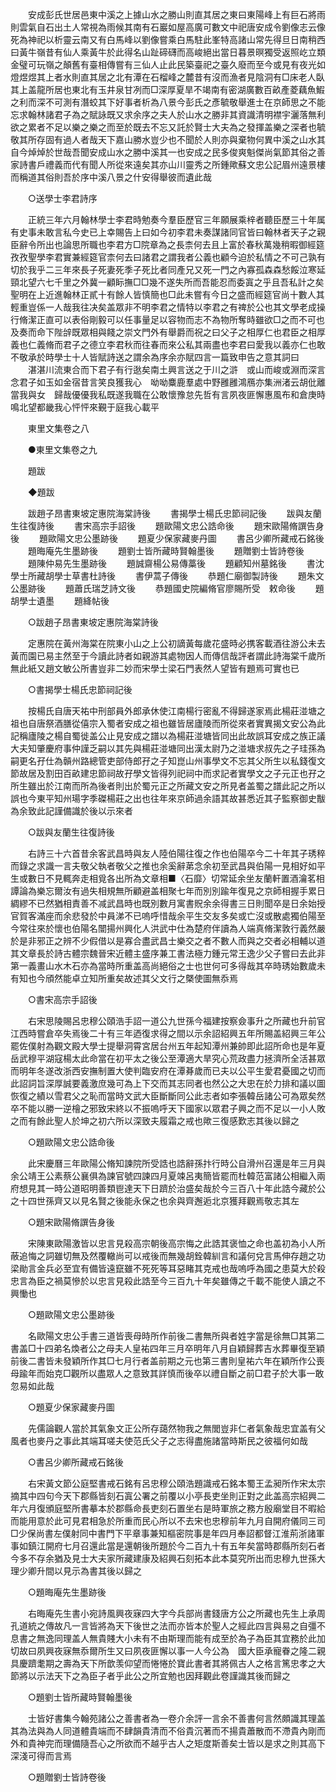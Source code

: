 <!-- { "loadSidebar": true } -->
　　安成彭氏世居邑東中溪之上據山水之勝山則直其居之東曰東陽峰上有巨石將雨則雲氣自石出土人常視為雨候其南有石巖如屋高廣可數文中祀唐安成令劉像志云像死為神祀以析靈云南又有白馬峰以劉像嘗乘白馬駐此峯特高諸山常先得旦日南稍西曰黃牛嶺昔有仙人乘黃牛於此得名山趾碲礴而高峻絕出當日暮景暝獨受返照屹立類金璧可玩嶺之顛舊有臺相傳嘗有三仙人止此民築臺祀之臺久廢而至今或見有夜光如燈煜煜其上者水則直其居之北有潭在石榴峰之麓昔有沒而漁者見陰洞有□床老人臥其上盖龍所居也東北有玉井泉甘冽而□深厚夏旱不竭南有密湖廣數百畝產菱藕魚鰕之利而深不可測有潛蛟其下好事者析為八景今彭氏之彥毓敬舉進士在京師思之不能忘求翰林諸君子為之賦詠既又求余序之夫人於山水之勝非其資識清明襟宇灑落無利欲之累者不足以樂之樂之而至於既去不忘又託於賢士大夫為之發揮盖樂之深者也毓敬其所存固有過人者哉天下嘉山勝水豈少也不聞於人則亦與棄物何異中溪之山水其自今焯焯於世哉吾聞安成山水之勝中溪其一也安成之民多俊爽魁傑尚氣節其俗之善家詩書戶禮義而代有聞人所從來遠矣其亦山川靈秀之所鍾歟蘇文忠公記眉州遠景樓而稱道其俗則吾於序中溪八景之什安得舉彼而遺此哉 

　　○送學士李君詩序 

　　正統三年六月翰林學士李君時勉奏今羣臣歷官三年願展乘梓者聽臣歷三十年属有史事未敢言私今史已上幸賜告上曰如今初李君未奏謀諸同官皆曰翰林者天子之親臣辭令所出也論思所職也李君方□院章為之長柰何去且上富於春秋萬幾稍暇御經筵孜孜聖學李君實兼經筵官柰何去曰諸君之謂我者公義也顧今迫於私情之不可己孰有切於我乎二三年來長子死妻死季子死比者同產兄又死一門之內寡孤森森愁餒泣寒延頸北望六七千里之外冀一顧眎撫□□幾不遂失所而吾能忍而委寘之乎且吾私計之矣聖明在上近進翰林正貳十有餘人皆慎簡也□此未嘗有今日之盛而經筵官尚十數人其輕重豈係一人哉我往决矣盖眾非不明李君之情特以李君之有禆於公也其文學老成操行脩潔正直可以表俗剛毅可以任事量足以容物而志不為物所奪時雖欲□之而不可也及奏而命下陛辝既眾相與餞之崇文門外有舉爵而祝之曰父子之相厚仁也君臣之相厚義也仁義脩而君子之德立李君秋而往春而來公私其兩盡也李君曰愛我以義亦仁也敢不敬承於時學士十人皆賦詩送之謂余為序余亦賦四言一篇致申告之意其詞曰 
　　湛湛川流東合而下君子有行逖矣南土興言送之于川之滸　或山而峻或淵而深言念君子如玉如金宿昔言笑良獲我心　呦呦麋鹿羣處中野雝雝鴻鴈亦集洲渚云胡仳離當我與女　歸哉優優我私既遂我職在公敢懷豫怠先哲有言夙夜匪懈惠風布和倉庚時鳴北望都畿我心怦怦來覲于庭我心載平 

　　東里文集卷之八 

　　●東里文集卷之九 

　　題跋 

　　◆題跋 

　　跋趙子昂書東坡定惠院海棠詩後 
　　書揭學士楊氏忠節祠記後 
　　跋與友蘭生往復詩後 
　　書宋高宗手詔後 
　　題歐陽文忠公誥命後 
　　題宋歐陽脩譔告身後 
　　題歐陽文忠公墨跡後 
　　題夏少保家藏麥丹圖 
　　書呂少卿所藏戒石銘後 
　　題晦庵先生墨跡後 
　　題劉士皆所藏時賢翰墨後 
　　題贈劉士皆詩卷後 
　　題陳仲易先生墨跡後 
　　題誠齋楊公易傳藁後 
　　題顧知州墓銘後 
　　書沈學士所藏胡學士草書杜詩後 
　　書伊蒿子傳後 
　　恭題仁廟御製詩後 
　　題朱文公墨跡後 
　　題蕭氏瑞芝詩文後 
　　恭題國史院編脩官廖賜所受　敕命後 
　　題胡學士遺墨 
　　題絳帖後 

　　○跋趙子昂書東坡定惠院海棠詩後 

　　定惠院在黃州海棠在院東小山之上公初謫黃每歲花盛時必携客載酒往游公未去黃而園已易主然至于今讀此詩者如親游其處物因人而傳信哉評者謂此詩海棠千歲所無此紙又趙文敏公所書豈非二妙而宋學士梁石門表然人望皆有題焉可實也已 

　　○書揭學士楊氏忠節祠記後 

　　按楊氏自唐天祐中刑部員外郎承休使江南楊行密亂不得歸遂家焉此楊莊湴塘之祖也自唐祭酒膳從僖宗入蜀者安成之祖也雖皆居廬陵而所從來者實異揭文安公為此記稱廬陵之楊自蜀徙盖公止見安成之譜以為楊莊湴塘皆同出此故誤耳安成之族正議大夫知肇慶府事仲謹乏嗣以其先與楊莊湴塘同出漢太尉乃之湴塘求叔先之子珪孫為嗣更名孖仕為贑州路總管吏部侍郎孖之子知崑山州事學文不忘其父所生以私錢復文節故居及割田百畝建忠節祠故孖學文皆得列祀祠中而求記者實學文之子元正也孖之所生雖出於江南而所為後者則出於蜀元正之所藏文安之所見者盖蜀之譜此記之所以誤也今東平知州瑒字季磔楊莊之出也往年來京師過余語其故甚悉近其子監察御史黻為余致此記謹備識於後以示來者 

　　○跋與友蘭生往復詩後 

　　右詩三十六首昔余客武昌時與友人陸伯陽往復之作也伯陽卒今二十年其子琇稡而錄之求識一言夫敬父執者敬父之推也余奚辭苐念余初至武昌與伯陽一見相好如平生或數日不見輒奔走相覓各出所為文章相■〈石靡〉切常延余坐友蘭軒置酒瀹茗相譚論為樂忘爾汝有過失相規無所顧避盖相聚七年而別別踰年復見之京師相握手累日綢繆不已然猶相責善不减武昌時也既別數月寓書貺余余得書三日則聞卒是日余始授官賀客滿座而余悲發於中員涕不已嗚呼惜哉余平生交友多矣或亡沒或散處獨伯陽至今常往來於懷也伯陽名闓揚州興化人洪武中仕為楚府伴讀為人端真脩潔敦行義然嚴於是非邪正之辨不少假借以是寡合盡武昌士樂交之者不數人而與之交者必相輔以道其文章長於詩古體宗魏晉宋近體主盛序兼工書法極力鍾元常王逸少父子嘗曰去此非第一義畫山水木石亦為當時所重盖高尚絕俗之士也世何可多得哉其卒時琇始數歲未有知也今頎然能卓立知所重矣故述其父文行之槩使圖無忝焉 

　　○書宋高宗手詔後 

　　右宋思陵賜呂忠穆公頤浩手詔一道公九世孫今福建按察僉事升之所藏也升前官江西時嘗倉卒失焉後二十有三年迺復求得之間以示余詔紹興五年所賜盖紹興三年公罷佐僕射為觀文殿大學士提舉洞霄宮居台州五年起知潭州兼帥即此詔所命也是年夏岳武穆平湖寇楊太此命當在初平太之後公至潭適大旱究心荒政盡力拯濟所全活甚眾而明年冬遂改浙西安撫制置大使判臨安府在潭朞歲而已夫以公平生愛君憂國之切而此詔詞旨深厚誠要義激庶幾可為上下交而其志同者也然公之大忠在於力排和議以圖恢復之績以雪君父之恥而當時文武大臣斷斷同公此志者如李張韓岳諸公可為眾矣然卒不能以勝一逆檜之邪致宋終以不振嗚呼天下國家以眾君子興之而不足以一小人敗之而有餘此聖人於坤之初六所以深致夫履霜之戒也歟三復感歎志其後以歸之 

　　○題歐陽文忠公誥命後 

　　此宋慶曆三年歐陽公脩知諫院所受誥也誥辭孫抃行時公自滑州召還是年三月與余公靖王公素蔡公襄俱為諫官號四諫四月夏竦呂夷簡皆罷而杜韓范富諸公相繼入兩府想見其一時公道昭明善類鬯達天下日躋於治盛矣哉於今三百八十年此誥今藏於公之十四世孫齊又以見名賢之後能永保之也余與齊邂逅北京獲拜觀焉敬志其左 

　　○題宋歐陽脩譔告身後 

　　宋陳東歐陽激皆以忠言見殺高宗朝後高宗悔之此誥其褒恤之命也盖初為小人所蔽追悔之詞雖切無及然覆轍尚可以戒後而無幾胡銓韓紃言和議何兌言馬伸存趙之功梁勛言金兵必至宜有備皆遠竄雖不死死等耳惡睹其克戒也哉嗚呼為國之患莫大於殺忠言為臣之禍莫慘於以忠言見殺此誥至今三百九十年矣雖傳之千載不能使人讀之不興慟也 

　　○題歐陽文忠公墨跡後 

　　名歐陽文忠公手書三道皆喪母時所作前後二書無所與者姓字當是徐無□其第二書盖□十四弟名煥者公之母夫人皇祐四年三月卒明年八月自穎歸葬吉水葬畢復至穎前後二書皆未發穎所作其□七月行者盖前期之元也第三書則皇祐六年在穎所作公喪母踰年而始克□觀所以盡眾人之意致其詳慎而後卒以禮自斷之前□君子於大事一敢忽易如此哉 

　　○題夏少保家藏麥丹圖 

　　先儒論觀人當於其氣象文正公所存藹然物我之無閭豈非仁者氣象哉忠宜盖有父風者也麥丹之事此其端耳嗟夫使范氏父子之志得盡施諸當時斯民之彼福何如哉 

　　○書呂少卿所藏戒石銘後 

　　右宋黃文節公庭堅書戒石銘有呂忠穆公頤浩題識戒石銘本蜀王孟昶所作宋太宗摘其中四句今天下郡縣皆刻石寘公署之前覆以小亭長吏坐則正對之此盖高宗紹興二年六月復頒庭堅所書摹本於郡縣命長吏刻石置坐右是時軍旅之務方殷廟堂目不暇給而能用意於此可見君相急於所重而民心所以不去宋也忠穆前年九月自開府儀同三司□少保尚書左僕射同中書門下平章事兼知樞密院事是年四月奉詔都督江淮荊浙諸軍事如鎮江開府七月召還此當是還朝後所題於今二百九十有五年矣當時郡縣所刻石者今多不存余猶及見士大夫家所藏建康及紹興石刻拓本此本莫究所出而忠穆九世孫大理少卿升間以見示為書其後以歸之 

　　○題晦庵先生墨跡後 

　　右晦庵先生書小宛詩風興夜寐四大字今兵部尚書錢唐方公之所藏也先生上承周孔道統之傳故凡一言皆將為天下後世之法而亦皆本於聖人之經此四言與易之自彊不息書之無逸同理盖人無貴賤大小未有不由斯理而能有成至於為子為臣其宜務於此加切故曰夙興夜寐無忝爾所生又曰夙夜匪懈以事一人今公為　國大臣承寵眷之隆二親具慶躋耄期之壽為天下所歆羡仰望而惓惓於寶此書者其將佩古人之格言篤忠孝之大節將以示法天下之為臣子者乎此公之所宜勉也因拜觀此卷謹識其後而歸之 

　　○題劉士皆所藏時賢翰墨後 

　　士皆好書集今翰苑諸公之善書者為一卷介余評一言余不善書何言然頗識其理盖其為法與為人同道體貴端而不肆韻貴清而不俗貴沉著而不揚貴蕭散而不滯貴內剛而外和貴神完而理備隨吾心之所欲而不越乎古人之矩度斯善矣士皆以是求之則其高下深淺可得而言焉 

　　○題贈劉士皆詩卷後 

